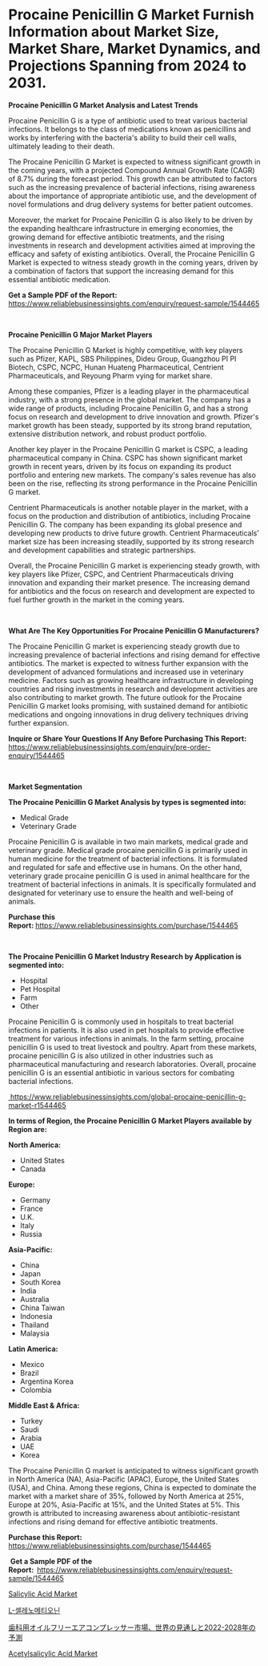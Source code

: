 <p><h1>Procaine Penicillin G Market Furnish Information about Market Size, Market Share, Market Dynamics, and Projections Spanning from 2024 to 2031.</h1></p><p><strong>Procaine Penicillin G Market Analysis and Latest Trends</strong></p>
<p><p>Procaine Penicillin G is a type of antibiotic used to treat various bacterial infections. It belongs to the class of medications known as penicillins and works by interfering with the bacteria's ability to build their cell walls, ultimately leading to their death.</p><p>The Procaine Penicillin G Market is expected to witness significant growth in the coming years, with a projected Compound Annual Growth Rate (CAGR) of 8.7% during the forecast period. This growth can be attributed to factors such as the increasing prevalence of bacterial infections, rising awareness about the importance of appropriate antibiotic use, and the development of novel formulations and drug delivery systems for better patient outcomes.</p><p>Moreover, the market for Procaine Penicillin G is also likely to be driven by the expanding healthcare infrastructure in emerging economies, the growing demand for effective antibiotic treatments, and the rising investments in research and development activities aimed at improving the efficacy and safety of existing antibiotics. Overall, the Procaine Penicillin G Market is expected to witness steady growth in the coming years, driven by a combination of factors that support the increasing demand for this essential antibiotic medication.</p></p>
<p><strong>Get a Sample PDF of the Report:&nbsp;</strong> <a href="https://www.reliablebusinessinsights.com/enquiry/request-sample/1544465">https://www.reliablebusinessinsights.com/enquiry/request-sample/1544465</a></p>
<p>&nbsp;</p>
<p><strong>Procaine Penicillin G Major Market Players</strong></p>
<p><p>The Procaine Penicillin G Market is highly competitive, with key players such as Pfizer, KAPL, SBS Philippines, Dideu Group, Guangzhou PI PI Biotech, CSPC, NCPC, Hunan Huateng Pharmaceutical, Centrient Pharmaceuticals, and Reyoung Pharm vying for market share.</p><p>Among these companies, Pfizer is a leading player in the pharmaceutical industry, with a strong presence in the global market. The company has a wide range of products, including Procaine Penicillin G, and has a strong focus on research and development to drive innovation and growth. Pfizer's market growth has been steady, supported by its strong brand reputation, extensive distribution network, and robust product portfolio.</p><p>Another key player in the Procaine Penicillin G market is CSPC, a leading pharmaceutical company in China. CSPC has shown significant market growth in recent years, driven by its focus on expanding its product portfolio and entering new markets. The company's sales revenue has also been on the rise, reflecting its strong performance in the Procaine Penicillin G market.</p><p>Centrient Pharmaceuticals is another notable player in the market, with a focus on the production and distribution of antibiotics, including Procaine Penicillin G. The company has been expanding its global presence and developing new products to drive future growth. Centrient Pharmaceuticals’ market size has been increasing steadily, supported by its strong research and development capabilities and strategic partnerships.</p><p>Overall, the Procaine Penicillin G market is experiencing steady growth, with key players like Pfizer, CSPC, and Centrient Pharmaceuticals driving innovation and expanding their market presence. The increasing demand for antibiotics and the focus on research and development are expected to fuel further growth in the market in the coming years.</p></p>
<p>&nbsp;</p>
<p><strong>What Are The Key Opportunities For Procaine Penicillin G Manufacturers?</strong></p>
<p><p>The Procaine Penicillin G market is experiencing steady growth due to increasing prevalence of bacterial infections and rising demand for effective antibiotics. The market is expected to witness further expansion with the development of advanced formulations and increased use in veterinary medicine. Factors such as growing healthcare infrastructure in developing countries and rising investments in research and development activities are also contributing to market growth. The future outlook for the Procaine Penicillin G market looks promising, with sustained demand for antibiotic medications and ongoing innovations in drug delivery techniques driving further expansion.</p></p>
<p><strong>Inquire or Share Your Questions If Any Before Purchasing This Report:</strong> <a href="https://www.reliablebusinessinsights.com/enquiry/pre-order-enquiry/1544465">https://www.reliablebusinessinsights.com/enquiry/pre-order-enquiry/1544465</a></p>
<p>&nbsp;</p>
<p><strong>Market Segmentation</strong></p>
<p><strong>The Procaine Penicillin G Market Analysis by types is segmented into:</strong></p>
<p><ul><li>Medical Grade</li><li>Veterinary Grade</li></ul></p>
<p><p>Procaine Penicillin G is available in two main markets, medical grade and veterinary grade. Medical grade procaine penicillin G is primarily used in human medicine for the treatment of bacterial infections. It is formulated and regulated for safe and effective use in humans. On the other hand, veterinary grade procaine penicillin G is used in animal healthcare for the treatment of bacterial infections in animals. It is specifically formulated and designated for veterinary use to ensure the health and well-being of animals.</p></p>
<p><strong>Purchase this Report:&nbsp;</strong><a href="https://www.reliablebusinessinsights.com/purchase/1544465">https://www.reliablebusinessinsights.com/purchase/1544465</a></p>
<p>&nbsp;</p>
<p><strong>The Procaine Penicillin G Market Industry Research by Application is segmented into:</strong></p>
<p><ul><li>Hospital</li><li>Pet Hospital</li><li>Farm</li><li>Other</li></ul></p>
<p><p>Procaine Penicillin G is commonly used in hospitals to treat bacterial infections in patients. It is also used in pet hospitals to provide effective treatment for various infections in animals. In the farm setting, procaine penicillin G is used to treat livestock and poultry. Apart from these markets, procaine penicillin G is also utilized in other industries such as pharmaceutical manufacturing and research laboratories. Overall, procaine penicillin G is an essential antibiotic in various sectors for combating bacterial infections.</p></p>
<p><a href="https://www.reliablebusinessinsights.com/global-procaine-penicillin-g-market-r1544465">&nbsp;https://www.reliablebusinessinsights.com/global-procaine-penicillin-g-market-r1544465</a></p>
<p><strong>In terms of Region, the Procaine Penicillin G Market Players available by Region are:</strong></p>
<p>
    <p> <strong> North America: </strong>
        <ul>
            <li>United States</li>
            <li>Canada</li>
        </ul>
        </p> 
    <p> <strong> Europe: </strong>
        <ul>
            <li>Germany</li>
            <li>France</li>
            <li>U.K.</li>
            <li>Italy</li>
            <li>Russia</li>
        </ul>
        </p> 
    <p> <strong> Asia-Pacific: </strong>
        <ul>
            <li>China</li>
            <li>Japan</li>
            <li>South Korea</li>
            <li>India</li>
            <li>Australia</li>
            <li>China Taiwan</li>
            <li>Indonesia</li>
            <li>Thailand</li>
            <li>Malaysia</li>
        </ul>
        </p> 
    <p> <strong> Latin America: </strong>
        <ul>
            <li>Mexico</li>
            <li>Brazil</li>
            <li>Argentina Korea</li>
            <li>Colombia</li>
        </ul>
        </p> 
    <p> <strong> Middle East & Africa: </strong>
        <ul>
            <li>Turkey</li>
            <li>Saudi</li>
            <li>Arabia</li>
            <li>UAE</li>
            <li>Korea</li>
        </ul>
    </p>
    </p>
<p><p>The Procaine Penicillin G market is anticipated to witness significant growth in North America (NA), Asia-Pacific (APAC), Europe, the United States (USA), and China. Among these regions, China is expected to dominate the market with a market share of 35%, followed by North America at 25%, Europe at 20%, Asia-Pacific at 15%, and the United States at 5%. This growth is attributed to increasing awareness about antibiotic-resistant infections and rising demand for effective antibiotic treatments.</p></p>
<p><strong>Purchase this Report: </strong><a href="https://www.reliablebusinessinsights.com/purchase/1544465">https://www.reliablebusinessinsights.com/purchase/1544465</a></p>
<p>&nbsp;<strong>Get a Sample PDF of the Report:&nbsp;&nbsp;</strong><a href="https://www.reliablebusinessinsights.com/enquiry/request-sample/1544465">https://www.reliablebusinessinsights.com/enquiry/request-sample/1544465</a></p>
<p><strong></strong></p>
<p><p><a href="https://github.com/Gilanghao0/Market-Research-Report-List-1/blob/main/salicylic-acid-market.md">Salicylic Acid Market</a></p><p><a href="https://github.com/hxzi07639916/Market-Research-Report-List-2/blob/main/7820644118916.md">L-셀레노메티오닌</a></p><p><a href="https://github.com/schmahlson/Market-Research-Report-List-2/blob/main/1090860130570.md">歯科用オイルフリーエアコンプレッサー市場、世界の見通しと2022-2028年の予測</a></p><p><a href="https://github.com/lukmanduiky01/Market-Research-Report-List-1/blob/main/acetylsalicylic-acid-market.md">Acetylsalicylic Acid Market</a></p></p>